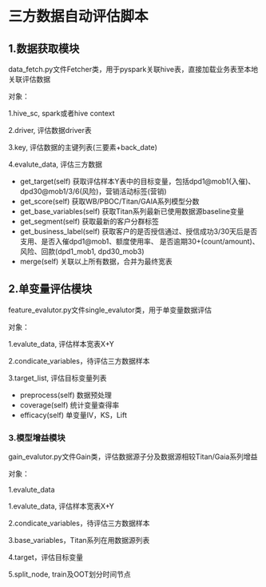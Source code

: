 # 三方数据自动评估脚本

## 1.数据获取模块

data_fetch.py文件Fetcher类，用于pyspark关联hive表，直接加载业务表至本地关联评估数据

对象：

1.hive_sc, spark或者hive context

2.driver, 评估数据driver表

3.key, 评估数据的主键列表(三要素+back_date)

4.evalute_data, 评估三方数据

* get_target(self)
  获取评估样本Y表中的目标变量，包括dpd1@mob1(入催)、dpd30@mob1/3/6(风险)，营销活动标签(营销)
* get_score(self)
  获取WB/PBOC/Titan/GAIA系列模型分数
* get_base_variables(self)
  获取Titan系列最新已使用数据源baseline变量
* get_segment(self)
  获取最新的客户分群标签
* get_business_label(self)
  获取客户的是否授信通过、授信成功3/30天后是否支用、是否入催dpd1@mob1、额度使用率、
  是否逾期30+(count/amount)、风险、回款(dpd1_mob1, dpd30_mob3)
* merge(self)
  关联以上所有数据，合并为最终宽表

## 2.单变量评估模块

feature_evalutor.py文件single_evalutor类，用于单变量数据评估

对象：

1.evalute_data, 评估样本宽表X+Y

2.condicate_variables，待评估三方数据样本

3.target_list, 评估目标变量列表

* preprocess(self)
  数据预处理
* coverage(self)
  统计变量查得率
* efficacy(self)
  单变量IV，KS，Lift

### 3.模型增益模块

gain_evalutor.py文件Gain类，评估数据源子分及数据源相较Titan/Gaia系列增益

对象：

1.evalute_data

1.evalute_data, 评估样本宽表X+Y

2.condicate_variables，待评估三方数据样本

3.base_variables，Titan系列在用数据源列表

4.target，评估目标变量

5.split_node, train及OOT划分时间节点
